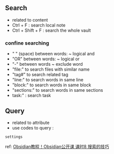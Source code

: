 ## Search 
- related to content
- Ctrl + F : search local note
- Ctrl + Shift + F : search the whole vault

### confine searching
- " " (space) between words:  ~ logical and
- "OR" between words: ~ logical or
- "-" between words ~ exclude word
- "file:" to search files with similar name
- "tag#" to search related tag
- "line:" to search words in same line
- "block:" to search words in same block
- "sections:" to search words in same sections
- task:" : search task

## Query
- related to attribute
- use codes to query :
```query
settings
```

ref:
[Obsidian教程！Obsidian公开课 课时8 搜索的技巧](https://www.youtube.com/watch?v=nWu8iCRUyS0)
